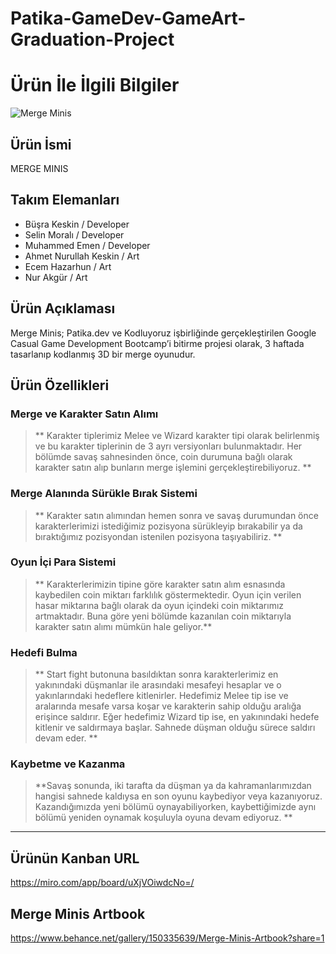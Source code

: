 # Patika-GameDev-GameArt-Graduation-Project

# Ürün İle İlgili Bilgiler

![Merge Minis](https://github.com/BusraKeskin/Patika-GameDev-GameArt-Graduation-Project/blob/main/src/mergeminis.png?raw=true)

## Ürün İsmi

MERGE MINIS

## Takım Elemanları

- Büşra Keskin / Developer
- Selin Moralı / Developer
- Muhammed Emen / Developer
- Ahmet Nurullah Keskin / Art
- Ecem Hazarhun / Art
- Nur Akgür / Art

## Ürün Açıklaması

Merge Minis; Patika.dev ve Kodluyoruz işbirliğinde gerçekleştirilen Google Casual Game Development Bootcamp’i bitirme projesi olarak, 3 haftada tasarlanıp kodlanmış 3D bir merge oyunudur.

## Ürün Özellikleri

### Merge ve Karakter Satın Alımı

> ** Karakter tiplerimiz Melee ve Wizard karakter tipi olarak belirlenmiş ve bu karakter tiplerinin de 3 ayrı versiyonları bulunmaktadır. Her bölümde savaş sahnesinden önce, coin durumuna bağlı olarak karakter satın alıp bunların merge işlemini gerçekleştirebiliyoruz. **

### Merge Alanında Sürükle Bırak Sistemi

> ** Karakter satın alımından hemen sonra ve savaş durumundan önce karakterlerimizi istediğimiz pozisyona sürükleyip bırakabilir ya da bıraktığımız pozisyondan istenilen pozisyona taşıyabiliriz. **

### Oyun İçi Para Sistemi

> ** Karakterlerimizin tipine göre karakter satın alım esnasında kaybedilen coin miktarı farklılık göstermektedir. Oyun için verilen hasar miktarına bağlı olarak da oyun içindeki coin miktarımız artmaktadır. Buna göre yeni bölümde kazanılan coin miktarıyla karakter satın alımı mümkün hale geliyor.**

### Hedefi Bulma

> ** Start fight butonuna basıldıktan sonra karakterlerimiz en yakınındaki düşmanlar ile arasındaki mesafeyi hesaplar ve o yakınlarındaki hedeflere kitlenirler. Hedefimiz Melee tip ise ve aralarında mesafe varsa koşar ve karakterin sahip olduğu aralığa erişince saldırır. Eğer hedefimiz Wizard tip ise, en yakınındaki hedefe kitlenir ve saldırmaya başlar. Sahnede düşman olduğu sürece saldırı devam eder. **

### Kaybetme ve Kazanma

> **Savaş sonunda, iki tarafta da düşman ya da kahramanlarımızdan hangisi sahnede kaldıysa en son oyunu kaybediyor veya kazanıyoruz. Kazandığımızda yeni bölümü oynayabiliyorken, kaybettiğimizde aynı bölümü yeniden oynamak koşuluyla oyuna devam ediyoruz. **

---

## Ürünün Kanban URL

https://miro.com/app/board/uXjVOiwdcNo=/

## Merge Minis Artbook

https://www.behance.net/gallery/150335639/Merge-Minis-Artbook?share=1
